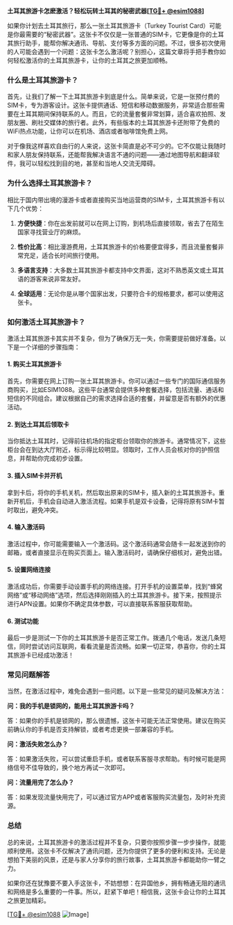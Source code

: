 **土耳其旅游卡怎麽激活？轻松玩转土耳其的秘密武器[[TG💪+ @esim1088](https://t.me/s/esim1088)]**

如果你计划去土耳其旅行，那么一张土耳其旅游卡（Turkey Tourist Card）可能是你最需要的“秘密武器”。这张卡不仅仅是一张普通的SIM卡，它更像是你的土耳其旅行助手，能帮你解决通讯、导航、支付等多方面的问题。不过，很多初次使用的人可能会遇到一个问题：这张卡怎么激活呢？别担心，这篇文章将手把手教你如何轻松激活你的土耳其旅游卡，让你的土耳其之旅更加顺畅。

### 什么是土耳其旅游卡？

首先，让我们了解一下土耳其旅游卡到底是什么。简单来说，它是一张预付费的SIM卡，专为游客设计。这张卡提供通话、短信和移动数据服务，非常适合那些需要在土耳其期间保持联系的人。而且，它的流量套餐非常划算，适合喜欢拍照、发朋友圈、刷社交媒体的旅行者。此外，有些版本的土耳其旅游卡还附带了免费的WiFi热点功能，让你可以在机场、酒店或者咖啡馆免费上网。

对于像我这样喜欢自由行的人来说，这张卡简直是必不可少的。它不仅能让我随时和家人朋友保持联系，还能帮我解决语言不通的问题——通过地图导航和翻译软件，我可以轻松找到目的地，甚至和当地人交流无障碍。

### 为什么选择土耳其旅游卡？

相比于国内带出境的漫游卡或者直接购买当地运营商的SIM卡，土耳其旅游卡有以下几个优势：

1. **方便快捷**：你在出发前就可以在网上订购，到机场后直接领取，省去了在陌生国家寻找营业厅的麻烦。
   
2. **性价比高**：相比漫游费用，土耳其旅游卡的价格要便宜得多，而且流量套餐非常充足，适合长时间旅行使用。

3. **多语言支持**：大多数土耳其旅游卡都支持中文界面，这对不熟悉英文或土耳其语的游客来说非常友好。

4. **全球适用**：无论你是从哪个国家出发，只要符合卡的规格要求，都可以使用这张卡。

### 如何激活土耳其旅游卡？

激活土耳其旅游卡其实并不复杂，但为了确保万无一失，你需要提前做好准备。以下是一个详细的步骤指南：

#### 1. 购买土耳其旅游卡

首先，你需要在网上订购一张土耳其旅游卡。你可以通过一些专门的国际通信服务商购买，比如ESIM1088。这些平台通常会提供多种套餐选择，包括流量、通话和短信的不同组合。建议根据自己的需求选择合适的套餐，并留意是否有额外的优惠活动。

#### 2. 到达土耳其后领取卡

当你抵达土耳其时，记得前往机场的指定柜台领取你的旅游卡。通常情况下，这些柜台会在到达大厅附近，标示得比较明显。领取时，工作人员会核对你的护照信息，并帮助你完成初步设置。

#### 3. 插入SIM卡并开机

拿到卡后，将你的手机关机，然后取出原来的SIM卡，插入新的土耳其旅游卡。重新开机后，手机会自动进入激活流程。如果手机是双卡设备，记得将原有SIM卡暂时取出，避免冲突。

#### 4. 输入激活码

激活过程中，你可能需要输入一个激活码。这个激活码通常会随卡一起发送到你的邮箱，或者直接显示在购买页面上。输入激活码时，请确保仔细核对，避免出错。

#### 5. 设置网络连接

激活成功后，你需要手动设置手机的网络连接。打开手机的设置菜单，找到“蜂窝网络”或“移动网络”选项，然后选择刚刚插入的土耳其旅游卡。接下来，按照提示进行APN设置。如果你不确定具体参数，可以直接联系客服获取帮助。

#### 6. 测试功能

最后一步是测试一下你的土耳其旅游卡是否正常工作。拨通几个电话，发送几条短信，同时尝试访问互联网，看看流量是否流畅。如果一切正常，恭喜你，你的土耳其旅游卡已经成功激活！

### 常见问题解答

当然，在激活过程中，难免会遇到一些问题。以下是一些常见的疑问及解决方法：

**问：我的手机是锁网的，能用土耳其旅游卡吗？**

答：如果你的手机是锁网的，那么很遗憾，这张卡可能无法正常使用。建议在购买前确认你的手机是否支持解锁，或者考虑更换一部兼容的手机。

**问：激活失败怎么办？**

答：如果激活失败，可以尝试重启手机，或者联系客服寻求帮助。有时候可能是网络信号不佳导致的，换个地方再试一次即可。

**问：流量用完了怎么办？**

答：如果发现流量快用完了，可以通过官方APP或者客服购买流量包，及时补充资源。

### 总结

总的来说，土耳其旅游卡的激活过程并不复杂，只要你按照步骤一步步操作，就能顺利使用。这张卡不仅解决了通讯问题，还为你提供了更多的便利和支持。无论是想拍下美丽的风景，还是与家人分享你的旅行故事，土耳其旅游卡都能助你一臂之力。

如果你还在犹豫要不要入手这张卡，不妨想想：在异国他乡，拥有畅通无阻的通讯和网络是多么重要的一件事。所以，赶紧下单吧！相信我，这张卡会让你的土耳其之旅更加精彩。

[[TG💪+ @esim1088](https://t.me/s/esim1088) ![Image](https://i.postimg.cc/4NQfJmqS/Snipaste-2025-05-13-00-14-12.png)]